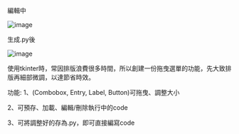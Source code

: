 編輯中

![image](https://github.com/Atong1017/tkinter_draggable/assets/60724932/d6dabecc-21d8-40d4-9aa4-1b8446771086)




生成.py後

![image](https://github.com/Atong1017/tkinter_draggable/assets/60724932/94294eab-1b15-4a0e-a266-d95781316da8)




使用tkinter時，常因排版浪費很多時間，所以創建一份拖曳選單的功能，先大致排版再細部微調，以達節省時效。

功能:
1、(Combobox, Entry, Label, Button)可拖曳、調整大小

2、可預存、加載、編輯/刪除執行中的code

3、可將調整好的存為.py，即可直接編寫code
